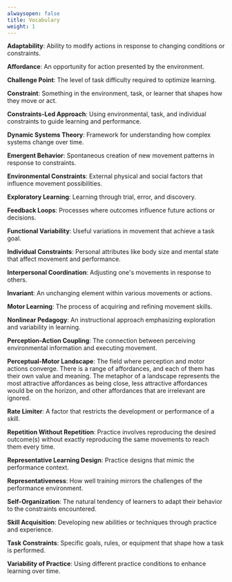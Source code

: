```yaml
---
alwaysopen: false
title: Vocabulary
weight: 1
---
```


**Adaptability**: Ability to modify actions in response to changing conditions or constraints.

**Affordance**: An opportunity for action presented by the environment.

**Challenge Point**: The level of task difficulty required to optimize learning.

**Constraint**: Something in the environment, task, or learner that shapes how they move or act.

**Constraints-Led Approach**: Using environmental, task, and individual constraints to guide learning and performance.

**Dynamic Systems Theory**: Framework for understanding how complex systems change over time.

**Emergent Behavior**: Spontaneous creation of new movement patterns in response to constraints.

**Environmental Constraints**: External physical and social factors that influence movement possibilities.

**Exploratory Learning**: Learning through trial, error, and discovery.

**Feedback Loops**: Processes where outcomes influence future actions or decisions.

**Functional Variability**: Useful variations in movement that achieve a task goal.

**Individual Constraints**: Personal attributes like body size and mental state that affect movement and performance.

**Interpersonal Coordination**: Adjusting one's movements in response to others.

**Invariant**: An unchanging element within various movements or actions.

**Motor Learning**: The process of acquiring and refining movement skills.

**Nonlinear Pedagogy**: An instructional approach emphasizing exploration and variability in learning.

**Perception-Action Coupling**: The connection between perceiving environmental information and executing movement.

**Perceptual-Motor Landscape**: The field where perception and motor actions converge. There is a range of affordances, and each of them has their own value and meaning. The metaphor of a landscape represents the most attractive affordances as being close, less attractive affordances would be on the horizon, and other affordances that are irrelevant are ignored.

**Rate Limiter**: A factor that restricts the development or performance of a skill.

**Repetition Without Repetition**: Practice involves reproducing the desired outcome(s) without exactly reproducing the same movements to reach them every time.

**Representative Learning Design**: Practice designs that mimic the performance context.

**Representativeness**: How well training mirrors the challenges of the performance environment.

**Self-Organization**: The natural tendency of learners to adapt their behavior to the constraints encountered.

**Skill Acquisition**: Developing new abilities or techniques through practice and experience.

**Task Constraints**: Specific goals, rules, or equipment that shape how a task is performed.

**Variability of Practice**: Using different practice conditions to enhance learning over time.